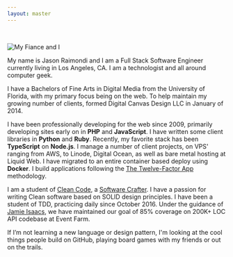 ```yaml
---
layout: master
---
```


<br />

![My Fiance and I](https://res.cloudinary.com/jmondi/image/upload/v1535413138/IMG_6696.jpg)

My name is Jason Raimondi and I am a Full Stack Software Engineer currently living in Los Angeles, CA. I am a technologist and all around computer geek.

I have a Bachelors of Fine Arts in Digital Media from the University of Florida, with my primary focus being on the web. To help maintain my growing number of clients, formed Digital Canvas Design LLC in January of 2014.

I have been professionally developing for the web since 2009, primarily developing sites early on in **PHP** and **JavaScript**. I have written some client libraries in **Python** and **Ruby**. Recently, my favorite stack has been **TypeScript** on **Node.js**. I manage a number of client projects, on VPS' ranging from AWS, to Linode, Digital Ocean, as well as bare metal hosting at Liquid Web. I have migrated to an entire container based deploy using **Docker**. I build applications following the [The Twelve-Factor App](https://12factor.net/) methodology.

I am a student of [Clean Code](https://cleancoders.com/), a [Software Crafter](https://scna.softwarecraftsmanship.org/).  I have a passion for writing Clean software based on SOLID design principles. I have been a student of TDD, practicing daily since October 2016. Under the guidance of [Jamie Isaacs](https://www.jamieisaacs.com/), we have maintained our goal of 85% coverage on 200K+ LOC API codebase at Event Farm.

If I’m not learning a new language or design pattern, I'm looking at the cool things people build on GitHub, playing board games with my friends or out on the trails.
